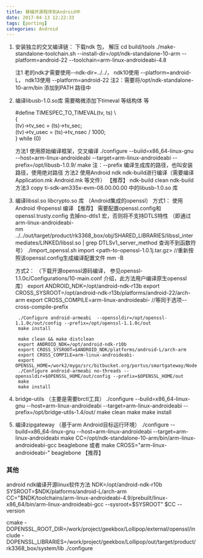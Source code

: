 ```yaml
---
title: 移植开源程序到Android中
date: 2017-04-13 12:22:33
tags: [porting]
categories: Android
---
```


1. 安装独立的交叉编译链：
    下载ndk 包， 解压
    cd build/tools
    ./make-standalone-toolchain.sh --install-dir=/opt/ndk-standalone-10-arm --platform=android-22 --toolchain=arm-linux-androideabi-4.8

    注1  老的ndk才需要使用--ndk-dir=../../，    ndk10使用  --platform=android-L，    ndk13使用  --platform=android-22
    注2：需要将/opt/ndk-standalone-10-arm/bin 添加到PATH 路径中

2. 编译libusb-1.0.so库
    需要略微添加下timeval 等结构体 等

    #define TIMESPEC_TO_TIMEVAL(tv, ts)         \         
    {                                           \
        (tv)->tv_sec = (ts)->tv_sec;            \
        (tv)->tv_usec = (ts)->tv_nsec / 1000;   \
    } while (0)	 


    方法1 使用原始编译框架，交叉编译
        ./configure --build=x86_64-linux-gnu  --host=arm-linux-androideabi --target=arm-linux-androideabi --prefix=/opt/libusb-1.0.9/
        make
        注：--prefix 编译生成库的路径，也叫安装路径，使用绝对路径
    方法2 使用Android ndk ndk-build进行编译（需要编译Application.mk Android.mk 等文件）    【推荐】
        ndk-build clean 
        ndk-build 
    方法3 copy  ti-sdk-am335x-evm-08.00.00.00 中的libusb-1.0.so 库

3. 编译libssl.so libcrypto.so 库 （Android集成的openssl）
    方式1： 使用Android 中openssl 编译  【推荐】
        需要配置openssl.config和openssl.trusty.config  去掉no-dtls1 宏，否则将不支持DTLS特性  （即通过 arm-linux-androideabi-            
            nm ../../out/target/product/rk3368_box/obj/SHARED_LIBRARIES/libssl_intermediates/LINKED/libssl.so | grep DTLSv1_server_method 查询不到函数符号）
        ./import_openssl.sh import <path-to-openssl-1.0.1j.tar.gz>     //重新按照该openssl.config生成编译配置文件
        mm -B

    方式2： （下载开源openssl源码编译， 参见openssl-1.1.0c/Configurations/10-main.conf 介绍，此方法用户编译原生openssl库）
        export ANDROID_NDK=/opt/android-ndk-r13b
        export CROSS_SYSROOT=/opt/android-ndk-r13b/platforms/android-22/arch-arm
        export CROSS_COMPILE=arm-linux-androideabi-                   //等同于选项--cross-compile-prefix

        ./Configure android-armeabi  --openssldir=/opt/openssl-1.1.0c/out/config --prefix=/opt/openssl-1.1.0c/out
        make install

        make clean && make distclean
        export ANDROID_NDK=/opt/android-ndk-r10b
        export CROSS_SYSROOT=$ANDROID_NDK/platforms/android-L/arch-arm
        export CROSS_COMPILE=arm-linux-androideabi-
        export OPENSSL_HOME=/work2/mygo/src/bitbucket.org/portus/smartgateway/NodePro/Zwave/lib/openssl
        ./Configure android-armeabi no-threads --openssldir=$OPENSSL_HOME/out/config --prefix=$OPENSSL_HOME/out
        make
        make install



4. bridge-utils （主要是需要brctl工具）
    ./configure --build=x86_64-linux-gnu  --host=arm-linux-androideabi --target=arm-linux-androideabi  --prefix=/opt/bridge-utils-1.4/out/
    make clean
    make
    make install

5. 编译zipgateway （基于arm Android目标运行环境）
    ./configure --build=x86_64-linux-gnu  --host=arm-linux-androideabi --target=arm-linux-androideabi 
    make CC=/opt/ndk-standalone-10-arm/bin/arm-linux-androideabi-gcc beaglebone 
    或者  make CROSS="arm-linux-androideabi-" beaglebone   【推荐】


### 其他

android ndk编译开源linux软件方法
NDK=/opt/android-ndk-r10b
SYSROOT=$NDK/platforms/android-L/arch-arm
CC="$NDK/toolchains/arm-linux-androideabi-4.9/prebuilt/linux-x86_64/bin/arm-linux-androideabi-gcc --sysroot=$SYSROOT"
$CC --version


cmake -DOPENSSL_ROOT_DIR=/work/project/geekbox/Lollipop/external/openssl/include -DOPENSSL_LIBRARIES=/work/project/geekbox/Lollipop/out/target/product/rk3368_box/system/lib
./configure 









